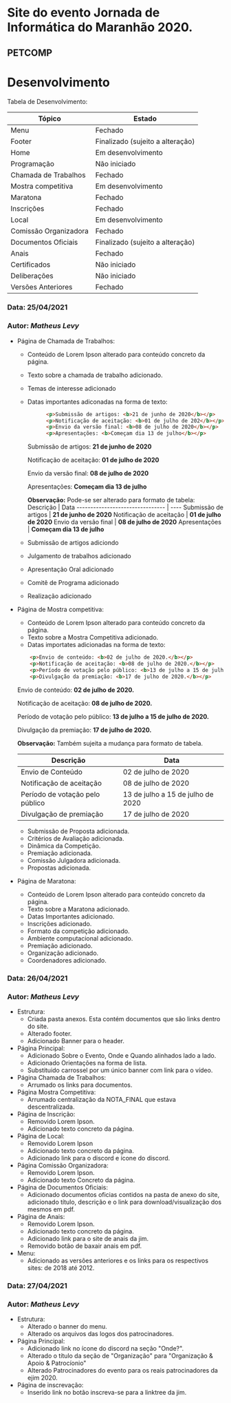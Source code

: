 # Site do evento Jornada de Informática do Maranhão 2020.
## PETCOMP

# Desenvolvimento
Tabela de Desenvolvimento:

Tópico                 | Estado
-----------------      | ------
Menu                   | Fechado 
Footer                 | Finalizado (sujeito a alteração)
Home                   | Em desenvolvimento
Programação            | Não iniciado
Chamada de Trabalhos   | Fechado
Mostra competitiva     | Em desenvolvimento
Maratona               | Fechado
Inscrições             | Fechado
Local                  | Em desenvolvimento
Comissão Organizadora  | Fechado
Documentos Oficiais    | Finalizado (sujeito a alteração)
Anais                  | Fechado
Certificados           | Não iniciado
Deliberações           | Não iniciado
Versões Anteriores     | Fechado



### Data: **25/04/2021**
### Autor: _Matheus Levy_
* Página de Chamada de Trabalhos:
   * Conteúdo de Lorem Ipson alterado para conteúdo concreto da página.
   * Texto sobre a chamada de trabalho adicionado.
   * Temas de interesse adicionado
   * Datas importantes adiconadas na forma de texto:
      ~~~html 
            <p>Submissão de artigos: <b>21 de junho de 2020</b></p> 
            <p>Notificação de aceitação: <b>01 de julho de 202</b></p> 
            <p>Envio da versão final: <b>08 de julho de 2020</b></p>
            <p>Apresentações: <b>Começam dia 13 de julho</b></p>
      ~~~
      
      Submissão de artigos: **21 de junho de 2020**
      
      Notificação de aceitação: **01 de julho de 2020**
      
      Envio da versão final: **08 de julho de 2020**
      
      Apresentações: **Começam dia 13 de julho**
      
      **Observação:** Pode-se ser alterado para formato de tabela:
      Descrição                        | Data
      -------------------------------- | ----
      Submissão de artigos             | **21 de junho de 2020**
      Notificação de aceitação         | **01 de julho de 2020**
      Envio da versão final            | **08 de julho de 2020**
      Apresentações                    | **Começam dia 13 de julho**
      
   * Submissão de artigos adiciondo
   * Julgamento de trabalhos adicionado
   * Apresentação Oral adicionado
   * Comitê de Programa adicionado
   * Realização adicionado

* Página de Mostra competitiva:
   * Conteúdo de Lorem Ipson alterado para conteúdo concreto da página.
   * Texto sobre a Mostra Competitiva adicionado.
   * Datas importates adicionadas na forma de texto:
   ~~~html
       <p>Envio de conteúdo: <b>02 de julho de 2020.</b></p>
       <p>Notificação de aceitação: <b>08 de julho de 2020.</b></p>
       <p>Período de votação pelo público: <b>13 de julho a 15 de julho de 2020.</b></p>
       <p>Divulgação da premiação: <b>17 de julho de 2020.</b></p>
   ~~~
   Envio de conteúdo: **02 de julho de 2020.**

   Notificação de aceitação: **08 de julho de 2020.**

   Período de votação pelo público: **13 de julho a 15 de julho de 2020.**

   Divulgação da premiação: **17 de julho de 2020.**
    
   **Observação:** Também sujeita a mudança para formato de tabela.
    
   Descrição                       | Data
   ------------------------------- | -----
   Envio de Conteúdo               | 02 de julho de 2020
   Notificação de aceitação        | 08 de julho de 2020
   Período de votação pelo público | 13 de julho a 15 de julho de 2020
   Divulgação de premiação         | 17 de julho de 2020
   
   * Submissão de Proposta adicionada.
   * Critérios de Avaliação adicionada.
   * Dinâmica da Competição.
   * Premiação adicionada.
   * Comissão Julgadora adicionada.
   * Propostas adicionada.

* Página de Maratona:
   * Conteúdo de Lorem Ipson alterado para conteúdo concreto da página.
   * Texto sobre a Maratona adicionado.
   * Datas Importantes adicionado.
   * Inscrições adicionado.
   * Formato da competição adicionado.
   * Ambiente computacional adicionado.
   * Premiação adicionado.
   * Organização adicionado.
   * Coordenadores adicionado.

### Data: **26/04/2021**
### Autor: _Matheus Levy_

* Estrutura:
  * Criada pasta anexos. Esta contém documentos que são links dentro do site.
  * Alterado footer.
  * Adicionado Banner para o header.
* Página Principal:
    * Adicionado Sobre o Evento, Onde e Quando alinhados lado a lado.
    * Adicionado Orientações na forma de lista.
    * Substituido carrossel por um único banner com link para o vídeo.
* Página Chamada de Trabalhos:
    * Arrumado os links para documentos.
* Página Mostra Competitiva:
    * Arrumado centralização da NOTA_FINAL que estava descentralizada.
* Página de Inscrição:
    * Removido Lorem Ipson.
    * Adicionado texto concreto da página.
* Página de Local:  
    * Removido Lorem Ipson
    * Adicionado texto concreto da página.
    * Adicionado link para o discord e ícone do discord.
* Página Comissão Organizadora:
    * Removido Lorem Ipson.
    * Adicionado texto Concreto da página.
* Página de Documentos Oficiais:
    * Adicionado documentos oficias contidos na pasta de anexo do site, adicionado título, descrição e o link para download/visualização dos mesmos em pdf.
* Página de Anais:
    * Removido Lorem Ipson.
    * Adicionado texto concreto da página.
    * Adicionado link para o site de anais da jim.
    * Removido botão de baxair anais em pdf.
* Menu:
    * Adicionado as versões anteriores e os links para os respectivos sites: de 2018 até 2012.

### Data: **27/04/2021**
### Autor: _Matheus Levy_

* Estrutura:
    * Alterado o banner do menu.
    * Alterado os arquivos das logos dos patrocinadores.
* Página Principal:
    * Adicionado link no ícone do discord na seção "Onde?".
    * Alterado o título da seção de "Organização" para "Organização & Apoio & Patrocíonio"
    * Alterado Patrocinadores do evento para os reais patrocinadores da ejim 2020.
* Página de inscrevação:
    * Inserido link no botão inscreva-se para a linktree da jim.
